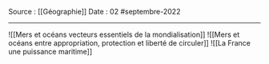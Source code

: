Source : [[Géographie]]
Date : 02 #septembre-2022
***
![[Mers et océans  vecteurs essentiels de la mondialisation]]
![[Mers et océans  entre appropriation, protection et liberté de circuler]]
![[La France  une puissance maritime]]
